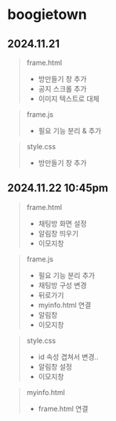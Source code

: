 # boogietown
## 2024.11.21
>frame.html
> + 방만들기 창 추가
> + 공지 스크롤 추가
> + 이미지 텍스트로 대체

>frame.js
> + 필요 기능 분리 & 추가

>style.css
> + 방만들기 창 추가

## 2024.11.22 10:45pm
>frame.html
> + 채팅방 화면 설정
> + 알림창 띄우기
> + 이모지창

>frame.js
> + 필요 기능 분리 추가
> + 채팅방 구성 변경
> + 뒤로가기
> + myinfo.html 연결
> + 알림창
> + 이모지창

>style.css
> + id 속성 겹쳐서 변경..
> + 알림창 설정
> + 이모지창

>myinfo.html
> + frame.html 연결
